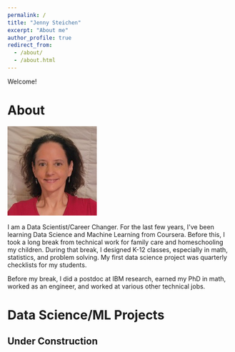 ```yaml
---
permalink: /
title: "Jenny Steichen"
excerpt: "About me"
author_profile: true
redirect_from: 
  - /about/
  - /about.html
---
```



Welcome!

About
======

<img src="/images/profile_pic_1.jpg">

I am a Data Scientist/Career Changer.  For the last few years, I've been learning Data Science and 
Machine Learning from Coursera.  Before this, I took a long break from technical
work for family care and homeschooling my children.  During that break, I designed K-12 classes,
especially in math, statistics, and problem solving.  My first data science project
was quarterly checklists for my students.

Before my break, I did a postdoc at IBM research, earned my PhD in math, worked as an
engineer, and worked at various other technical jobs.


Data Science/ML Projects
======


Under Construction
------
